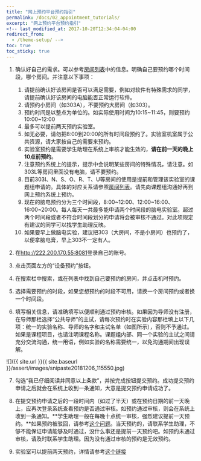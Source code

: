 ```yaml
---
title: "网上预约平台预约指引"
permalink: /docs/02_appointment_tutorials/
excerpt: "网上预约平台预约指引"
<!-- last_modified_at: 2017-10-20T12:34:04-04:00
redirect_from:
  - /theme-setup/ -->
toc: true
toc_sticky: true
---
```




1. 确认好自己的需求。可以参考[房间列表](https://neutrino3316.github.io/balyspusys/docs/room_list/)中的信息。明确自己要预约哪个时间段，哪个房间。并注意以下事项：
   1. 请提前确认好该房间是否可以满足需要，例如对软件有特殊需求的同学，请提前确认好该房间的电脑能否正常运行软件。
   2.  请预约小房间（如303A），不要预约大房间（如303）。
   3. 预约时间是以整点为单位的。如实际使用时间为10:15\~11:45，则要预约10:00\~12:00
   4. 最多可以提前两天预约实验室。
   5. 如无必要，请勿把8:00到20:00的所有时间段预约了。实验室机室属于公共资源，请大家按自己的需要来预约。
   6.  实验室预约是需要学生助理在系统上审核才能生效的，**请在前一天的晚上10点前预约**。
   7. 注意预约系统上的提示，提示中会说明某些房间的特殊情况，请注意。如303L等房间里面没有电脑，请不要预约。
   8. 目前303I、N、S、O、R、T、U等房间的使用是提前和管理该实验室的课题组申请的。具体的对应关系请参照[房间列表](https://neutrino3316.github.io/balyspusys/docs/room_list/)。请先向课题组沟通好再到网上预约系统上预约。 
   9. 现在的脑电预约分为三个时间段，8:00\~12:00、12:00\~16:00、16:00\~20:00。每人每天一共最多能申请两个时间段的脑电实验室。超过两个时间段或者不符合时间段划分的申请将会被审核不通过。对此项规定有建议的同学可以找学生助理反映。
   10. 如果要早上做脑电实验，建议把303（大房间，不是小房间）也预约了，以便拿脑电膏，早上303不一定有人。

2. 在<http://222.200.170.55:8081>登录自己的账号。

3. 点击页面左方的“设备预约”按钮。

4. 在搜索栏中搜索，或在列表中找到自己要预约的房间，并点击机时预约。

5. 选择需要预约的时段，如果您想预约的时段不可用，请换一个房间预约或者换一个时间段。

6. 填写相关信息，请准确填写以便顺利通过预约审核。如果因为导师没有注册，在导师那栏选择“公共导师”的主试，请每次预约时在实验内容那栏填上以下几项：统一的实验名称、导师的名字和主试名单（如图所示），否则不予通过。如果是课程项目，也请注明课程名称。课题组内部、同一个实验的主试之间请充分交流沟通，统一用语，例如实验的名称需要统一，以免沟通期间出现误解。

![]({{ site.url }}{{ site.baseurl }}/assert/images/snipaste20181206_115550.jpg)

7. 勾选“我已仔细阅读并同意以上条款”，并按完成按钮提交预约。成功提交预约申请之后就会在系统上收到一条通知，大意是提交预约申请成功了。

8. 在提交预约申请之后的一段时间内（如过了半天）或在预约日期的前一天晚上，应再次登录系统查看预约是否通过审核。如预约通过审核，则会在系统上收到一条通知。**学生助理一般在每晚十点统一审核，强烈建议提前一天预约。**如果预约被驳回，请参考[这个问题](https://neutrino3316.github.io/balyspusys/QandA/05/)。当天预约的，请联系学生助理，不够不能保证申请能够及时通过，没什么事还是提前一天预约吧。如预约未通过审核，请及时联系学生助理。因为没有通过审核的预约是无效预约。

9. 实验室可以提前两天预约，详情请参考[这个链接](https://neutrino3316.github.io/balyspusys/QandA/12/)

